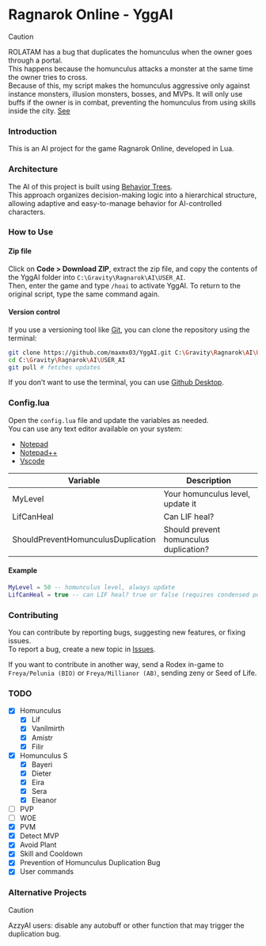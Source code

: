 # Ragnarok Online - YggAI

> [!CAUTION]  
> ROLATAM has a bug that duplicates the homunculus when the owner goes through a portal.  
> This happens because the homunculus attacks a monster at the same time the owner tries to cross.  
> Because of this, my script makes the homunculus aggressive only against instance monsters, illusion monsters, bosses, and MVPs. It will only use buffs if the owner is in combat, preventing the homunculus from using skills inside the city. [See](https://youtu.be/A_NnJk_ZBRQ?si=M3BAxdLwUaw-pCib)

### Introduction

This is an AI project for the game Ragnarok Online, developed in Lua.

### Architecture

The AI of this project is built using [Behavior Trees](https://dev.epicgames.com/documentation/en-us/unreal-engine/behavior-tree-in-unreal-engine---overview).  
This approach organizes decision-making logic into a hierarchical structure, allowing adaptive and easy-to-manage behavior for AI-controlled characters.

### How to Use

#### Zip file

Click on **Code > Download ZIP**, extract the zip file, and copy the contents of the YggAI folder into `C:\Gravity\Ragnarok\AI\USER_AI`.  
Then, enter the game and type `/hoai` to activate YggAI. To return to the original script, type the same command again.

#### Version control

If you use a versioning tool like [Git](https://git-scm.com/downloads), you can clone the repository using the terminal:

```bash
git clone https://github.com/maxmx03/YggAI.git C:\Gravity\Ragnarok\AI\USER_AI
cd C:\Gravity\Ragnarok\AI\USER_AI
git pull # fetches updates
```

If you don’t want to use the terminal, you can use [Github Desktop](https://desktop.github.com).

### Config.lua

Open the `config.lua` file and update the variables as needed.  
You can use any text editor available on your system:

- [Notepad](https://apps.microsoft.com/detail/9msmlrh6lzf3?hl=en-US&gl=US)
- [Notepad++](https://notepad-plus-plus.org)
- [Vscode](https://code.visualstudio.com)

| Variable                           | Description                            |
| ---------------------------------- | -------------------------------------- |
| MyLevel                            | Your homunculus level, update it       |
| LifCanHeal                         | Can LIF heal?                          |
| ShouldPreventHomunculusDuplication | Should prevent homunculus duplication? |

#### Example

```lua
MyLevel = 50 -- homunculus level, always update
LifCanHeal = true -- can LIF heal? true or false (requires condensed potion)
```

### Contributing

You can contribute by reporting bugs, suggesting new features, or fixing issues.  
To report a bug, create a new topic in [Issues](https://github.com/maxmx03/USER_AI/issues).

If you want to contribute in another way, send a Rodex in-game to `Freya/Pelunia (BIO)` or `Freya/Millianor (AB)`, sending zeny or Seed of Life.

### TODO

- [x] Homunculus
  - [x] Lif
  - [x] Vanilmirth
  - [x] Amistr
  - [x] Filir
- [x] Homunculus S
  - [x] Bayeri
  - [x] Dieter
  - [x] Eira
  - [x] Sera
  - [x] Eleanor
- [ ] PVP
- [ ] WOE
- [x] PVM
- [x] Detect MVP
- [x] Avoid Plant
- [x] Skill and Cooldown
- [x] Prevention of Homunculus Duplication Bug
- [x] User commands

### Alternative Projects

> [!CAUTION]
> AzzyAI users: disable any autobuff or other function that may trigger the duplication bug.
